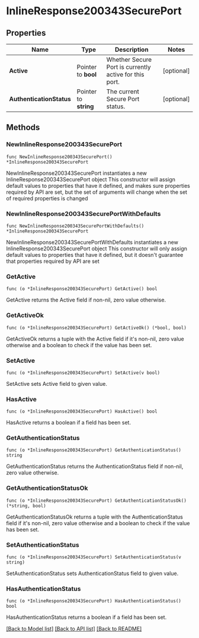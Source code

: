 # InlineResponse200343SecurePort

## Properties

Name | Type | Description | Notes
------------ | ------------- | ------------- | -------------
**Active** | Pointer to **bool** | Whether Secure Port is currently active for this port. | [optional] 
**AuthenticationStatus** | Pointer to **string** | The current Secure Port status. | [optional] 

## Methods

### NewInlineResponse200343SecurePort

`func NewInlineResponse200343SecurePort() *InlineResponse200343SecurePort`

NewInlineResponse200343SecurePort instantiates a new InlineResponse200343SecurePort object
This constructor will assign default values to properties that have it defined,
and makes sure properties required by API are set, but the set of arguments
will change when the set of required properties is changed

### NewInlineResponse200343SecurePortWithDefaults

`func NewInlineResponse200343SecurePortWithDefaults() *InlineResponse200343SecurePort`

NewInlineResponse200343SecurePortWithDefaults instantiates a new InlineResponse200343SecurePort object
This constructor will only assign default values to properties that have it defined,
but it doesn't guarantee that properties required by API are set

### GetActive

`func (o *InlineResponse200343SecurePort) GetActive() bool`

GetActive returns the Active field if non-nil, zero value otherwise.

### GetActiveOk

`func (o *InlineResponse200343SecurePort) GetActiveOk() (*bool, bool)`

GetActiveOk returns a tuple with the Active field if it's non-nil, zero value otherwise
and a boolean to check if the value has been set.

### SetActive

`func (o *InlineResponse200343SecurePort) SetActive(v bool)`

SetActive sets Active field to given value.

### HasActive

`func (o *InlineResponse200343SecurePort) HasActive() bool`

HasActive returns a boolean if a field has been set.

### GetAuthenticationStatus

`func (o *InlineResponse200343SecurePort) GetAuthenticationStatus() string`

GetAuthenticationStatus returns the AuthenticationStatus field if non-nil, zero value otherwise.

### GetAuthenticationStatusOk

`func (o *InlineResponse200343SecurePort) GetAuthenticationStatusOk() (*string, bool)`

GetAuthenticationStatusOk returns a tuple with the AuthenticationStatus field if it's non-nil, zero value otherwise
and a boolean to check if the value has been set.

### SetAuthenticationStatus

`func (o *InlineResponse200343SecurePort) SetAuthenticationStatus(v string)`

SetAuthenticationStatus sets AuthenticationStatus field to given value.

### HasAuthenticationStatus

`func (o *InlineResponse200343SecurePort) HasAuthenticationStatus() bool`

HasAuthenticationStatus returns a boolean if a field has been set.


[[Back to Model list]](../README.md#documentation-for-models) [[Back to API list]](../README.md#documentation-for-api-endpoints) [[Back to README]](../README.md)


